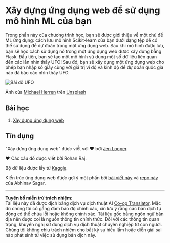 <!--
CO_OP_TRANSLATOR_METADATA:
{
  "original_hash": "9836ff53cfef716ddfd70e06c5f43436",
  "translation_date": "2025-09-05T19:44:20+00:00",
  "source_file": "3-Web-App/README.md",
  "language_code": "vi"
}
-->
# Xây dựng ứng dụng web để sử dụng mô hình ML của bạn

Trong phần này của chương trình học, bạn sẽ được giới thiệu về một chủ đề ML ứng dụng: cách lưu mô hình Scikit-learn của bạn dưới dạng tệp để có thể sử dụng để dự đoán trong một ứng dụng web. Sau khi mô hình được lưu, bạn sẽ học cách sử dụng nó trong một ứng dụng web được xây dựng bằng Flask. Đầu tiên, bạn sẽ tạo một mô hình sử dụng một số dữ liệu liên quan đến các lần nhìn thấy UFO! Sau đó, bạn sẽ xây dựng một ứng dụng web cho phép bạn nhập số giây cùng với giá trị vĩ độ và kinh độ để dự đoán quốc gia nào đã báo cáo nhìn thấy UFO.

![Bãi đỗ UFO](../../../3-Web-App/images/ufo.jpg)

Ảnh của <a href="https://unsplash.com/@mdherren?utm_source=unsplash&utm_medium=referral&utm_content=creditCopyText">Michael Herren</a> trên <a href="https://unsplash.com/s/photos/ufo?utm_source=unsplash&utm_medium=referral&utm_content=creditCopyText">Unsplash</a>

## Bài học

1. [Xây dựng ứng dụng web](1-Web-App/README.md)

## Tín dụng

"Xây dựng ứng dụng web" được viết với ♥️ bởi [Jen Looper](https://twitter.com/jenlooper).

♥️ Các câu đố được viết bởi Rohan Raj.

Bộ dữ liệu được lấy từ [Kaggle](https://www.kaggle.com/NUFORC/ufo-sightings).

Kiến trúc ứng dụng web được gợi ý một phần bởi [bài viết này](https://towardsdatascience.com/how-to-easily-deploy-machine-learning-models-using-flask-b95af8fe34d4) và [repo này](https://github.com/abhinavsagar/machine-learning-deployment) của Abhinav Sagar.

---

**Tuyên bố miễn trừ trách nhiệm**:  
Tài liệu này đã được dịch bằng dịch vụ dịch thuật AI [Co-op Translator](https://github.com/Azure/co-op-translator). Mặc dù chúng tôi cố gắng đảm bảo độ chính xác, xin lưu ý rằng các bản dịch tự động có thể chứa lỗi hoặc không chính xác. Tài liệu gốc bằng ngôn ngữ bản địa nên được coi là nguồn thông tin chính thức. Đối với các thông tin quan trọng, khuyến nghị sử dụng dịch vụ dịch thuật chuyên nghiệp từ con người. Chúng tôi không chịu trách nhiệm cho bất kỳ sự hiểu lầm hoặc diễn giải sai nào phát sinh từ việc sử dụng bản dịch này.